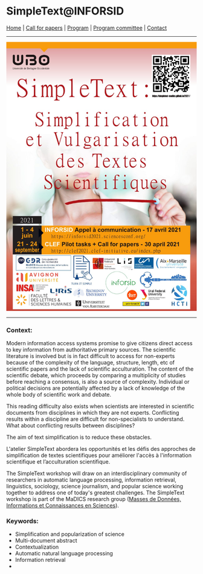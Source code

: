 
# SimpleText@INFORSID

[Home](https://simpletext-madics.github.io/2021/inforsid/en) | [Call for papers](https://simpletext-madics.github.io/2021/inforsid/en/CFP) | [Program](https://simpletext-madics.github.io/2021/inforsid/en/program)  | [Program committee](https://simpletext-madics.github.io/2021/inforsid/en/comite) | [Contact](https://simpletext-madics.github.io/2021/inforsid/en/contact) 

---

![Affiche](../SimpleText_affiche.jpg)

---

### Context: 
Modern information access systems promise to give citizens direct access to key information from authoritative primary sources. The scientific literature is involved but is in fact difficult to access for non-experts because of the complexity of the language, structure, length, etc of scientific papers and the lack of scientific acculturation. The content of the scientific debate, which proceeds by comparing a multiplicity of studies before reaching a consensus, is also a source of complexity. Individual or political decisions are potentially affected by a lack of knowledge of the whole body of scientific work and debate.

This reading difficulty also exists when scientists are interested in scientific documents from disciplines in which they are not experts. Conflicting results within a discipline are difficult for non-specialists to understand. What about conflicting results between disciplines?

The aim of text simplification is to reduce these obstacles.

L'atelier SimpleText abordera les opportunités et les défis des approches de simplification de textes scientifiques pour améliorer l'accès à l'information scientifique et l’acculturation scientifique. 

The SimpleText workshop will draw on an interdisciplinary community of researchers in automatic language processing, information retrieval, linguistics, sociology, science journalism, and popular science working together to address one of today's greatest challenges. The SimpleText workshop is part of the MaDICS research group ([Masses de Données, Informations et Connaissances en Sciences](https://www.madics.fr/ateliers/simpletext/)).

### Keywords: 
* Simplification and popularization of science
* Multi-document abstract
* Contextualization
* Automatic natural language processing
* Information retrieval
* 
